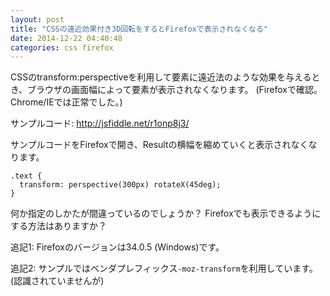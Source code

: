 ```yaml
---
layout: post
title: "CSSの遠近効果付き3D回転をするとFirefoxで表示されなくなる"
date: 2014-12-22 04:40:48
categories: css firefox
---
```

<p>CSSのtransform:perspectiveを利用して要素に遠近法のような効果を与えるとき、ブラウザの画面幅によって要素が表示されなくなります。
(Firefoxで確認。Chrome/IEでは正常でした。)</p>

<p>サンプルコード: <a href="http://jsfiddle.net/r1onp8j3/">http://jsfiddle.net/r1onp8j3/</a></p>

<p>サンプルコードをFirefoxで開き、Resultの横幅を縮めていくと表示されなくなります。</p>

<pre><code>.text {
  transform: perspective(300px) rotateX(45deg);
}
</code></pre>

<p>何か指定のしかたが間違っているのでしょうか？
Firefoxでも表示できるようにする方法はありますか？</p>

<p>追記1: Firefoxのバージョンは34.0.5 (Windows)です。</p>

<p>追記2: サンプルではベンダプレフィックス<code>-moz-transform</code>を利用しています。(認識されていませんが)</p>
